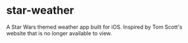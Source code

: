 # star-weather
A Star Wars themed weather app built for iOS. Inspired by Tom Scott's website that is no longer available to view.
